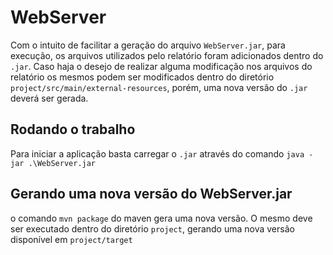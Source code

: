 # WebServer

Com o intuito de facilitar a geração do arquivo `WebServer.jar`, para execução, os arquivos utilizados pelo relatório foram adicionados dentro do `.jar`.
Caso haja o desejo de realizar alguma modificação nos arquivos do relatório os mesmos podem ser modificados dentro do diretório `project/src/main/external-resources`, porém, uma nova versão do `.jar` deverá ser gerada.


## Rodando o trabalho
Para iniciar a aplicação basta carregar o `.jar` através do comando `java -jar .\WebServer.jar`


## Gerando uma nova versão do WebServer.jar
 o comando `mvn package` do maven gera uma nova versão. O mesmo deve ser executado dentro do diretório `project`, gerando uma nova versão disponível em `project/target`
